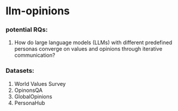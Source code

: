 # llm-opinions



### potential RQs:
1. How do large language models (LLMs) with different predefined personas converge on values and opinions through iterative communication?

### Datasets:
1. World Values Survey
2. OpinonsQA
3. GlobalOpinions
4. PersonaHub
